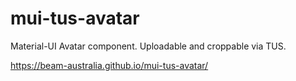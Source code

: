 # mui-tus-avatar
Material-UI Avatar component. Uploadable and croppable via TUS.

https://beam-australia.github.io/mui-tus-avatar/
